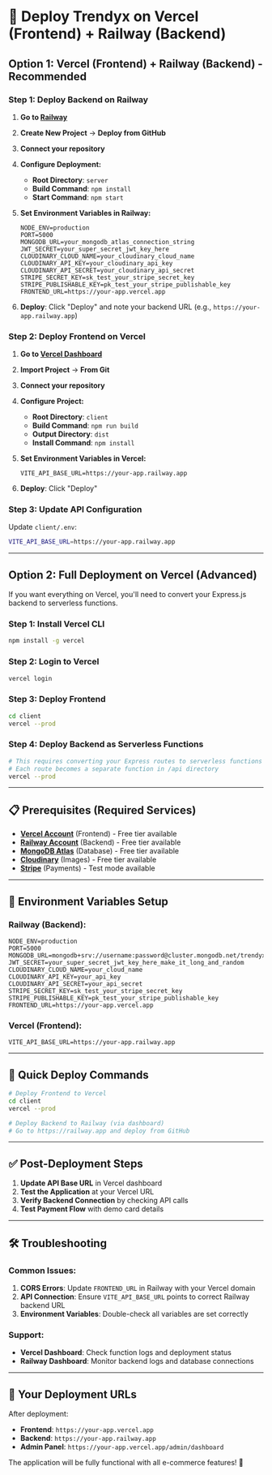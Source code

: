 # 🚀 Deploy Trendyx on Vercel (Frontend) + Railway (Backend)

## Option 1: Vercel (Frontend) + Railway (Backend) - Recommended

### Step 1: Deploy Backend on Railway

1. **Go to [Railway](https://railway.app)**
2. **Create New Project** → **Deploy from GitHub**
3. **Connect your repository**
4. **Configure Deployment:**
   - **Root Directory**: `server`
   - **Build Command**: `npm install`
   - **Start Command**: `npm start`

5. **Set Environment Variables in Railway:**
   ```
   NODE_ENV=production
   PORT=5000
   MONGODB_URL=your_mongodb_atlas_connection_string
   JWT_SECRET=your_super_secret_jwt_key_here
   CLOUDINARY_CLOUD_NAME=your_cloudinary_cloud_name
   CLOUDINARY_API_KEY=your_cloudinary_api_key
   CLOUDINARY_API_SECRET=your_cloudinary_api_secret
   STRIPE_SECRET_KEY=sk_test_your_stripe_secret_key
   STRIPE_PUBLISHABLE_KEY=pk_test_your_stripe_publishable_key
   FRONTEND_URL=https://your-app.vercel.app
   ```

6. **Deploy**: Click "Deploy" and note your backend URL (e.g., `https://your-app.railway.app`)

### Step 2: Deploy Frontend on Vercel

1. **Go to [Vercel Dashboard](https://vercel.com)**
2. **Import Project** → **From Git**
3. **Connect your repository**
4. **Configure Project:**
   - **Root Directory**: `client`
   - **Build Command**: `npm run build`
   - **Output Directory**: `dist`
   - **Install Command**: `npm install`

5. **Set Environment Variables in Vercel:**
   ```
   VITE_API_BASE_URL=https://your-app.railway.app
   ```

6. **Deploy**: Click "Deploy"

### Step 3: Update API Configuration

Update `client/.env`:
```bash
VITE_API_BASE_URL=https://your-app.railway.app
```

---

## Option 2: Full Deployment on Vercel (Advanced)

If you want everything on Vercel, you'll need to convert your Express.js backend to serverless functions.

### Step 1: Install Vercel CLI
```bash
npm install -g vercel
```

### Step 2: Login to Vercel
```bash
vercel login
```

### Step 3: Deploy Frontend
```bash
cd client
vercel --prod
```

### Step 4: Deploy Backend as Serverless Functions
```bash
# This requires converting your Express routes to serverless functions
# Each route becomes a separate function in /api directory
vercel --prod
```

---

## 📋 Prerequisites (Required Services)

- **[Vercel Account](https://vercel.com)** (Frontend) - Free tier available
- **[Railway Account](https://railway.app)** (Backend) - Free tier available
- **[MongoDB Atlas](https://cloud.mongodb.com)** (Database) - Free tier available
- **[Cloudinary](https://cloudinary.com)** (Images) - Free tier available
- **[Stripe](https://stripe.com)** (Payments) - Test mode available

---

## 🔧 Environment Variables Setup

### Railway (Backend):
```
NODE_ENV=production
PORT=5000
MONGODB_URL=mongodb+srv://username:password@cluster.mongodb.net/trendyx
JWT_SECRET=your_super_secret_jwt_key_here_make_it_long_and_random
CLOUDINARY_CLOUD_NAME=your_cloud_name
CLOUDINARY_API_KEY=your_api_key
CLOUDINARY_API_SECRET=your_api_secret
STRIPE_SECRET_KEY=sk_test_your_stripe_secret_key
STRIPE_PUBLISHABLE_KEY=pk_test_your_stripe_publishable_key
FRONTEND_URL=https://your-app.vercel.app
```

### Vercel (Frontend):
```
VITE_API_BASE_URL=https://your-app.railway.app
```

---

## 🚀 Quick Deploy Commands

```bash
# Deploy Frontend to Vercel
cd client
vercel --prod

# Deploy Backend to Railway (via dashboard)
# Go to https://railway.app and deploy from GitHub
```

---

## ✅ Post-Deployment Steps

1. **Update API Base URL** in Vercel dashboard
2. **Test the Application** at your Vercel URL
3. **Verify Backend Connection** by checking API calls
4. **Test Payment Flow** with demo card details

---

## 🛠️ Troubleshooting

### Common Issues:
1. **CORS Errors**: Update `FRONTEND_URL` in Railway with your Vercel domain
2. **API Connection**: Ensure `VITE_API_BASE_URL` points to correct Railway backend URL
3. **Environment Variables**: Double-check all variables are set correctly

### Support:
- **Vercel Dashboard**: Check function logs and deployment status
- **Railway Dashboard**: Monitor backend logs and database connections

---

## 🎯 Your Deployment URLs

After deployment:
- **Frontend**: `https://your-app.vercel.app`
- **Backend**: `https://your-app.railway.app`
- **Admin Panel**: `https://your-app.vercel.app/admin/dashboard`

The application will be fully functional with all e-commerce features! 🎉
